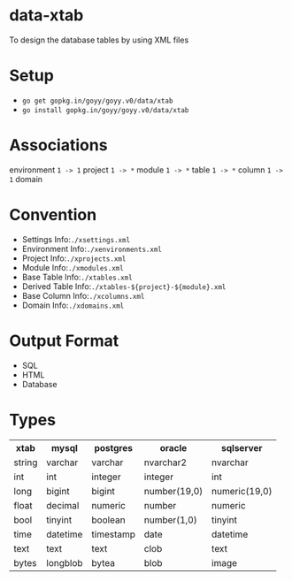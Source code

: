 # data-xtab
To design the database tables by using XML files

# Setup
* `go get gopkg.in/goyy/goyy.v0/data/xtab`
* `go install gopkg.in/goyy/goyy.v0/data/xtab`

# Associations
environment `1 -> 1` project `1 -> *` module `1 -> *` table `1 -> *` column `1 -> 1` domain

# Convention
* Settings Info:`./xsettings.xml`
* Environment Info:`./xenvironments.xml`
* Project Info:`./xprojects.xml`
* Module Info:`./xmodules.xml`
* Base Table Info:`./xtables.xml`
* Derived Table Info:`./xtables-${project}-${module}.xml`
* Base Column Info:`./xcolumns.xml`
* Domain Info:`./xdomains.xml`

# Output Format
* SQL
* HTML
* Database

# Types
<table>
	<tr><th>xtab</th><th>mysql</th><th>postgres</th><th>oracle</th><th>sqlserver</th></tr>
	<tr><td>string</td><td>varchar</td><td>varchar</td><td>nvarchar2</td><td>nvarchar</td></tr>
	<tr><td>int</td><td>int</td><td>integer</td><td>integer</td><td>int</td></tr>
	<tr><td>long</td><td>bigint</td><td>bigint</td><td>number(19,0)</td><td>numeric(19,0)</td></tr>
	<tr><td>float</td><td>decimal</td><td>numeric</td><td>number</td><td>numeric</td></tr>
	<tr><td>bool</td><td>tinyint</td><td>boolean</td><td>number(1,0)</td><td>tinyint</td></tr>
	<tr><td>time</td><td>datetime</td><td>timestamp</td><td>date</td><td>datetime</td></tr>
	<tr><td>text</td><td>text</td><td>text</td><td>clob</td><td>text</td></tr>
	<tr><td>bytes</td><td>longblob</td><td>bytea</td><td>blob</td><td>image</td></tr>
</table>
